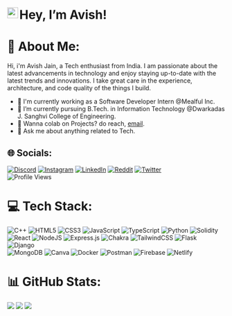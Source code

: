 <h1><img align="left" src="https://media.giphy.com/media/hvRJCLFzcasrR4ia7z/giphy.gif" height="25px" width="25px">  Hey, I’m Avish!</h1>


# 💫 About Me:
Hi, i'm Avish Jain, a Tech enthusiast from India. I am passionate about the latest advancements in technology and enjoy staying up-to-date with the latest trends and innovations. I take great care in the experience, architecture, and code quality of the things I build.

<ul>
<li> 🔭 I'm currently working as a Software Developer Intern @Mealful Inc.</li>
<li> 🌱 I’m currently pursuing B.Tech. in Information Technology @Dwarkadas J. Sanghvi College of Engineering. </li>
<li> 💼 Wanna colab on Projects? do reach, <a href="mailto:avishjain0@gmail.com">email</a>.</li>
<li> 💬 Ask me about anything related to Tech.</li>
</ul>


## 🌐 Socials:
[![Discord](https://img.shields.io/badge/Discord-%237289DA.svg?logo=discord&logoColor=white)](https://discordapp.com/users/967758419740196884) [![Instagram](https://img.shields.io/badge/Instagram-%23E4405F.svg?logo=Instagram&logoColor=white)](https://instagram.com/avishj_05) [![LinkedIn](https://img.shields.io/badge/LinkedIn-%230077B5.svg?logo=linkedin&logoColor=white)](https://linkedin.com/in/avish-jain-810334118) [![Reddit](https://img.shields.io/badge/Reddit-%23FF4500.svg?logo=Reddit&logoColor=white)](https://reddit.com/user/AvishhJ) [![Twitter](https://img.shields.io/badge/Twitter-%231DA1F2.svg?logo=Twitter&logoColor=white)](https://twitter.com/Avishjain33)<br>
![Profile Views](https://komarev.com/ghpvc/?username=AvishJ03)

# 💻 Tech Stack:
![C++](https://img.shields.io/badge/c++-%2300599C.svg?style=for-the-badge&logo=c%2B%2B&logoColor=white) ![HTML5](https://img.shields.io/badge/html5-%23E34F26.svg?style=for-the-badge&logo=html5&logoColor=white) ![CSS3](https://img.shields.io/badge/css3-%231572B6.svg?style=for-the-badge&logo=css3&logoColor=white) ![JavaScript](https://img.shields.io/badge/javascript-%23323330.svg?style=for-the-badge&logo=javascript&logoColor=%23F7DF1E) ![TypeScript](https://img.shields.io/badge/typescript-%23007ACC.svg?style=for-the-badge&logo=typescript&logoColor=white) ![Python](https://img.shields.io/badge/python-3670A0?style=for-the-badge&logo=python&logoColor=ffdd54) ![Solidity](https://img.shields.io/badge/Solidity-%23363636.svg?style=for-the-badge&logo=solidity&logoColor=white) <br>
![React](https://img.shields.io/badge/react-%2320232a.svg?style=for-the-badge&logo=react&logoColor=%2361DAFB) ![NodeJS](https://img.shields.io/badge/node.js-6DA55F?style=for-the-badge&logo=node.js&logoColor=white) ![Express.js](https://img.shields.io/badge/express.js-%23404d59.svg?style=for-the-badge&logo=express&logoColor=%2361DAFB) ![Chakra](https://img.shields.io/badge/chakra-%234ED1C5.svg?style=for-the-badge&logo=chakraui&logoColor=white) ![TailwindCSS](https://img.shields.io/badge/tailwindcss-%2338B2AC.svg?style=for-the-badge&logo=tailwind-css&logoColor=white) ![Flask](https://img.shields.io/badge/flask-%23000.svg?style=for-the-badge&logo=flask&logoColor=white) ![Django](https://img.shields.io/badge/django-%23092E20.svg?style=for-the-badge&logo=django&logoColor=white) <br>
![MongoDB](https://img.shields.io/badge/MongoDB-%234ea94b.svg?style=for-the-badge&logo=mongodb&logoColor=white) ![Canva](https://img.shields.io/badge/Canva-%2300C4CC.svg?style=for-the-badge&logo=Canva&logoColor=white) ![Docker](https://img.shields.io/badge/docker-%230db7ed.svg?style=for-the-badge&logo=docker&logoColor=white) ![Postman](https://img.shields.io/badge/Postman-FF6C37?style=for-the-badge&logo=postman&logoColor=white) ![Firebase](https://img.shields.io/badge/firebase-%23039BE5.svg?style=for-the-badge&logo=firebase) ![Netlify](https://img.shields.io/badge/netlify-%23000000.svg?style=for-the-badge&logo=netlify&logoColor=#00C7B7) 
# 📊 GitHub Stats:
![](https://github-readme-stats.vercel.app/api?username=AvishJ03&theme=dark&hide_border=true&include_all_commits=true&count_private=true)
![](https://github-readme-streak-stats.herokuapp.com/?user=AvishJ03&theme=dark&hide_border=true)
![](https://github-readme-stats.vercel.app/api/top-langs/?username=AvishJ03&theme=dark&hide_border=true&include_all_commits=true&count_private=true&layout=compact)


